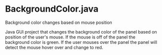 # BackgroundColor.java
Background color changes based on mouse position

Java GUI project that changes the background color of the panel based on position
of the user's mouse. If the mouse is off of the panel the background color is green.
If the user mouses over the panel the panel will detect the mouse hover over and change
to red. 
